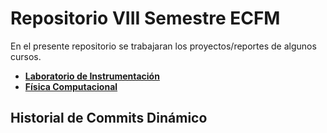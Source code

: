 # Repositorio VIII Semestre ECFM
En el presente repositorio se trabajaran los proyectos/reportes de algunos cursos.

* [**Laboratorio de Instrumentación**](F803-LI)
* [**Física Computacional**](F811-FC)

## Historial de Commits Dinámico
<!-- GITGRAPH -->